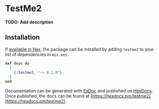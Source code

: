 # TestMe2

**TODO: Add description**

## Installation

If [available in Hex](https://hex.pm/docs/publish), the package can be installed
by adding `testme2` to your list of dependencies in `mix.exs`:

```elixir
def deps do
  [
    {:testme2, "~> 0.1.0"}
  ]
end
```

Documentation can be generated with [ExDoc](https://github.com/elixir-lang/ex_doc)
and published on [HexDocs](https://hexdocs.pm). Once published, the docs can
be found at [https://hexdocs.pm/testme2](https://hexdocs.pm/testme2).

